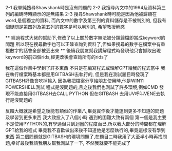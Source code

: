 2-1 我單純搜尋Shawshank時是沒有問題的
2-2 我搜尋內文中的1994及資料第三列的編碼時時顯示的是無結果
2-3 搜尋Shawshank時可能是因為他被歸類在word,是個獨立的資料,
而內文中的數字及第三列的資料儲存是不被判別的,
但我有個疑問是第四列及第五列的數字是可以判別的,
希望教授解惑

**
經過程式大佬的幫助下,修改了以上關於數字無法被分類歸檔即當成keyword的問題
所以現在搜尋數字也可以正確查詢到資料了,但如果搜尋的數字在檔案中有重複數字的話會全部被丟出來
**
後續我朋友幫我講解程式時發現他只會抓取出現keyword的前四個rids,經更改後會查詢所有的rids了

我在這個作業中學到了許多東西 不只是在編寫程式或理解GPT給我的程式當中
我在執行檔案時基本都是用GITBASH去執行的,
但是我在測試題目時發現了GITBASH好像會吃掉輸入
因為我把檔案分享給朋友使用時,他是WIN11 POWERSHELL測試
程式是沒問題的,且之後我們也測試了許多環境,例如CMD 發現不能直接用GITBASH去CALL PYTHON
但在GITBASH 去用UV呼叫VENE去執行是沒問題的

反饋大概就是希望之後能有類似的作業八,畢竟實作後才能運到更多不知道的問題及學習到更多東西
我大致投入了八個小時
遇到的困難大致有兩個 第一個是我主要不是使用PYTHON的,有學過但只到迴圈的程度而已,所以我大部分的時間都在理解GPT給我的程式
畢竟我不喜歡做出來後不知道他是怎麼執行的,畢竟這樣沒有學到東西
第二個問題就是GITBASH的環境問題了,在題目二時我用了大至半小時再找問題,幸好最後我請我朋友幫我測試了一下,
不然我就要不能完成了
